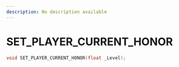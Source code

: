 ```yaml
---
description: No description available 
---
```


# SET_PLAYER_CURRENT_HONOR

```cpp
void SET_PLAYER_CURRENT_HONOR(float _Level);
```
